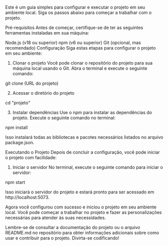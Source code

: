 Este é um guia simples para configurar e executar o projeto em seu ambiente local. Siga os passos abaixo para começar a trabalhar com o projeto.

Pré-requisitos
Antes de começar, certifique-se de ter as seguintes ferramentas instaladas em sua máquina:

Node.js (v18 ou superior)
npm (v6 ou superior)
Git (opcional, mas recomendado)
Configuração
Siga estas etapas para configurar o projeto em seu ambiente:

1. Clonar o projeto
Você pode clonar o repositório do projeto para sua máquina local usando o Git. Abra o terminal e execute o seguinte comando:

git clone (URL do projeto)

2. Acessar o diretório do projeto

cd "projeto"

3. Instalar dependências
Use o npm para instalar as dependências do projeto. Execute o seguinte comando no terminal:

npm install

Isso instalará todas as bibliotecas e pacotes necessários listados no arquivo package.json.

Executando o Projeto
Depois de concluir a configuração, você pode iniciar o projeto com facilidade:

1. Iniciar o servidor
No terminal, execute o seguinte comando para iniciar o servidor:

npm start

Isso iniciará o servidor do projeto e estará pronto para ser acessado em http://localhost:5073.

Agora você configurou com sucesso e iniciou o projeto em seu ambiente local. Você pode começar a trabalhar no projeto e fazer as personalizações necessárias para atender às suas necessidades.

Lembre-se de consultar a documentação do projeto ou o arquivo README.md no repositório para obter informações adicionais sobre como usar e contribuir para o projeto. Divirta-se codificando!
